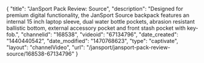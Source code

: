 {
    "title": "JanSport Pack Review: Source",
    "description": "Designed for premium digital functionality, the JanSport Source backpack features an internal 15 inch laptop sleeve, dual water bottle pockets, abrasion resistant ballistic bottom, external accessory pocket and front stash pocket with key-fob.",
    "channelid": "168538",
    "videoid": "67134796",
    "date_created": "1440440542",
    "date_modified": "1470768623",
    "type": "captivate",
    "layout": "channelVideo",
    "url": "\/jansport\/jansport-pack-review-source\/168538-67134796"
}